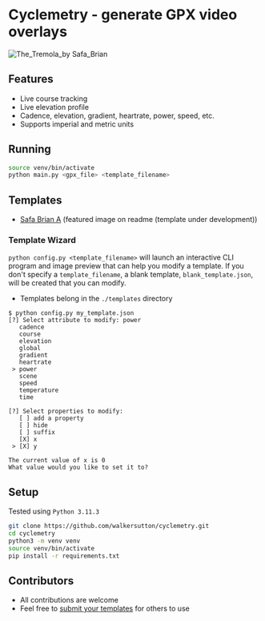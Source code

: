 # Cyclemetry - generate GPX video overlays
![The_Tremola_by Safa_Brian](https://github.com/walkersutton/cyclemetry/assets/25811783/71aa4902-dd29-453f-b4a5-a87ddabd2437)

## Features
* Live course tracking
* Live elevation profile
* Cadence, elevation, gradient, heartrate, power, speed, etc.
* Supports imperial and metric units

## Running
```sh
source venv/bin/activate
python main.py <gpx_file> <template_filename>
```
## Templates
* [Safa Brian A](https://github.com/walkersutton/cyclemetry/blob/main/templates/safa_brian_a.json) (featured image on readme (template under development))

### Template Wizard
`python config.py <template_filename>` will launch an interactive CLI program and image preview that can help you modify a template. If you don't specify a `template_filename`, a blank template, `blank_template.json`, will be created that you can modify.
* Templates belong in the `./templates` directory

```
$ python config.py my_template.json
[?] Select attribute to modify: power
   cadence
   course
   elevation
   global
   gradient
   heartrate
 > power
   scene
   speed
   temperature
   time

[?] Select properties to modify:
   [ ] add a property
   [ ] hide
   [ ] suffix
   [X] x
 > [X] y

The current value of x is 0
What value would you like to set it to?
```

## Setup
Tested using `Python 3.11.3`
```sh
git clone https://github.com/walkersutton/cyclemetry.git
cd cyclemetry
python3 -m venv venv
source venv/bin/activate
pip install -r requirements.txt
```


## Contributors
* All contributions are welcome
* Feel free to [submit your templates](https://github.com/walkersutton/cyclemetry/pulls) for others to use
